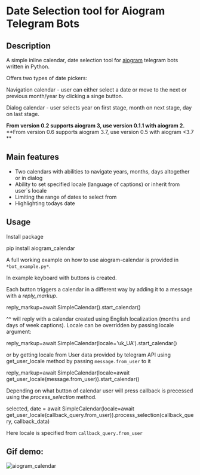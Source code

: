
  

# Date Selection tool for Aiogram Telegram Bots

  

  

## Description

  

A simple inline calendar, date selection tool for [aiogram](https://github.com/aiogram/aiogram) telegram bots written in Python.

  

Offers two types of date pickers:

  

Navigation calendar - user can either select a date or move to the next or previous month/year by clicking a singe button.

  

Dialog calendar - user selects year on first stage, month on next stage, day on last stage.

  

  

**From version 0.2 supports aiogram 3, use version 0.1.1 with aiogram 2.**
**From version 0.6 supports aiogram 3.7, use version 0.5 with aiogram <3.7 **

  
## Main features
- Two calendars with abilities to navigate years, months, days altogether or in dialog
- Ability to set specified locale (language of captions) or inherit from user`s locale
- Limiting the range of dates to select from
- Highlighting todays date 
  

## Usage

  

Install package

  

  

pip install aiogram_calendar

  

  

A full working example on how to use aiogram-calendar is provided in `*bot_example.py*`.

  

  

In example keyboard with buttons is created.

  

Each button triggers a calendar in a different way by adding it to a message with a *reply_markup*.

  

reply_markup=await SimpleCalendar().start_calendar()

^^ will reply with a calendar created using English localization (months and days of week captions). Locale can be overridden by passing locale argument:

  

reply_markup=await SimpleCalendar(locale='uk_UA').start_calendar()

or by getting locale from User data provided by telegram API using get_user_locale method by passing `message.from_user` to it

  

reply_markup=await SimpleCalendar(locale=await get_user_locale(message.from_user)).start_calendar()

  

Depending on what button of calendar user will press callback is precessed using the *process_selection* method.

  

selected, date = await SimpleCalendar(locale=await get_user_locale(callback_query.from_user)).process_selection(callback_query, callback_data)

Here locale is specified from `callback_query.from_user`

  

  

## Gif demo:

  

  

![aiogram_calendar](https://j.gifs.com/nRQlqW.gif)